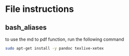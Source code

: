 # File instructions

## bash_aliases

to use the md to pdf function, run the following command

```sh
sudo apt-get install -y pandoc texlive-xetex
```

